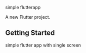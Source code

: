 simple  flutterapp

A new Flutter project.

## Getting Started

simple flutter app  with single screen
